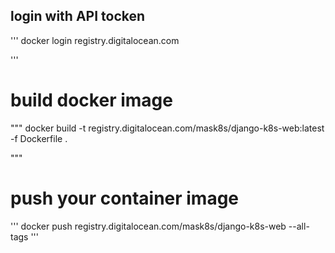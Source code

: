 ## login with API tocken

'''
docker login registry.digitalocean.com

'''

# build docker image
"""
docker build -t registry.digitalocean.com/mask8s/django-k8s-web:latest -f Dockerfile .

"""

# push your container image
'''
docker push registry.digitalocean.com/mask8s/django-k8s-web --all-tags
'''

